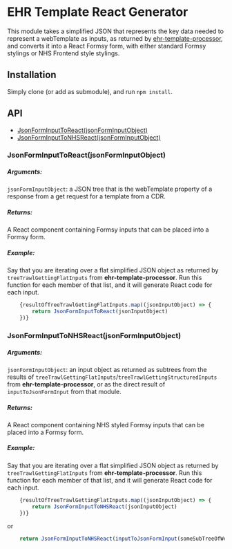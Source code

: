 # EHR Template React Generator

This module takes a simplified JSON that represents the key data needed to represent a webTemplate as inputs, as returned by [ehr-template-processor](https://github.com/charlie-g-cowan/ehr-template-processor), and converts it into a React Formsy form, with either standard Formsy stylings or NHS Frontend style stylings.

## Installation
Simply clone (or add as submodule), and run `npm install`.

## API
- [JsonFormInputToReact(jsonFormInputObject)](#JsonFormInputToReact)
- [JsonFormInputToNHSReact(jsonFormInputObject)](#JsonFormInputToNHSReact)

### <a id="JsonFormInputToReact">JsonFormInputToReact(jsonFormInputObject)</a>
##### Arguments:
`jsonFormInputObject`: a JSON tree that is the webTemplate property of a response from a get request for a template from a CDR.
##### Returns:
A React component containing Formsy inputs that can be placed into a Formsy form.
##### Example:
Say that you are iterating over a flat simplified JSON object as returned by `treeTrawlGettingFlatInputs` from **ehr-template-processor**. Run this function for each member of that list, and it will generate React code for each input.
```js
    {resultOfTreeTrawlGettingFlatInputs.map((jsonInputObject) => {
        return JsonFormInputToReact(jsonInputObject)
    })}
```

### <a id="JsonFormInputToNHSReact">JsonFormInputToNHSReact(jsonFormInputObject)</a>
##### Arguments:
`jsonFormInputObject`: an input object as returned as subtrees from the results of `treeTrawlGettingFlatInputs`/`treeTrawlGettingStructuredInputs` from **ehr-template-processor**, or as the direct result of `inputToJsonFormInput` from that module.
##### Returns:
A React component containing NHS styled Formsy inputs that can be placed into a Formsy form.
##### Example:
Say that you are iterating over a flat simplified JSON object as returned by `treeTrawlGettingFlatInputs` from **ehr-template-processor**. Run this function for each member of that list, and it will generate React code for each input.
```js
    {resultOfTreeTrawlGettingFlatInputs.map((jsonInputObject) => {
        return JsonFormInputToNHSReact(jsonInputObject)
    })}
```
or
```js
    return JsonFormInputToNHSReact(inputToJsonFormInput(someSubTreeOfWebTemplate));
```
